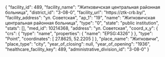 {
    "facility_id": 489,
    "facility_name": "Житковичская центральная районная больница",
    "district_id": "3-08-0",
    "facility_url": "https:\/\/ztk-crb.by\/",
    "facility_address": "ул. Советская",
    "ap_1": "19",
    "name": "Житковичская центральная районная больница",
    "type": "0",
    "state": "public institution",
    "stats": [],
    "med_id": 10214368,
    "address": "ул. Советская",
    "coord_x_y": {
        "crs": {
            "type": "name",
            "properties": {
                "name": "EPSG:4326"
            }
        },
        "type": "Point",
        "coordinates": [
            27.8625,
            52.2205
        ]
    },
    "place_name": "Житковичи",
    "place_type": "city",
    "year_of_closing": null,
    "year_of_opening": "1936",
    "healthcare_facility_key": 489,
    "administrative_division_id": "3-08-0"
}